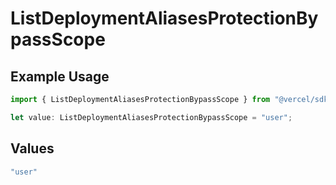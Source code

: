 # ListDeploymentAliasesProtectionBypassScope

## Example Usage

```typescript
import { ListDeploymentAliasesProtectionBypassScope } from "@vercel/sdk/models/listdeploymentaliasesop.js";

let value: ListDeploymentAliasesProtectionBypassScope = "user";
```

## Values

```typescript
"user"
```
